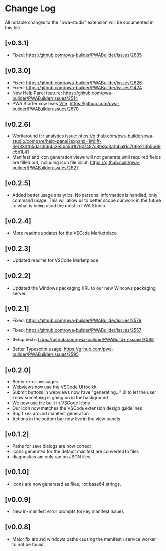 # Change Log

All notable changes to the "pwa-studio" extension will be documented in this file.

## [v0.3.1]

- Fixed: https://github.com/pwa-builder/PWABuilder/issues/2635 

## [v0.3.0]

- Fixed: https://github.com/pwa-builder/PWABuilder/issues/2626
- Fixed: https://github.com/pwa-builder/PWABuilder/issues/2424
- New Help Panel feature: https://github.com/pwa-builder/PWABuilder/issues/2514
- PWA Starter now uses [Vite](https://github.com/pwa-builder/pwa-starter/wiki): https://github.com/pwa-builder/PWABuilder/issues/2670

## [v0.2.6]

- Workaround for analytics issue: https://github.com/pwa-builder/pwa-studio/compare/help-panel?expand=1#diff-3e1333fb5dae3594a3e5ba561f7937487c8fe8d3a1bba91c706e213b5b69e5b1L41
- Manifest and Icon generation views will not generate until required fields are filled out, including icon file input: https://github.com/pwa-builder/PWABuilder/issues/2627

## [v0.2.5]

- Added better usage analytics. No personal information is handled, only command usage. This will allow
us to better scope our work in the future to what is being used the most in PWA Studio.

## [v0.2.4]

- More readme updates for the VSCode Marketplace

## [v0.2.3]

- Updated readme for VSCode Marketplace


## [v0.2.2]

- Updated the Windows packaging URL to our new Windows packaging server

## [v0.2.1]

- Fixed: https://github.com/pwa-builder/PWABuilder/issues/2579
- Fixed: https://github.com/pwa-builder/PWABuilder/issues/2557

- Setup tests: https://github.com/pwa-builder/PWABuilder/issues/2588
- Better Typescript usage: https://github.com/pwa-builder/PWABuilder/issues/2595

## [v0.2.0]

- Better error messages
- Webviews now use the VSCode UI toolkit
- Submit buttons in webviews now have "generating..." UI to let the user know something is going on in the background
- We now use the built in VSCode icons
- Our Icon now matches the VSCode extension design guidelines
- Bug fixes around manifest generation
- Actions in the bottom bar now live in the view panels

## [v0.1.2]

- Paths for save dialogs are now correct
- Icons generated for the default manifest are converted to files
- diagnostics are only ran on JSON files

## [v0.1.0]

- Icons are now generated as files, not base64 strings.

## [v0.0.9]

- New in-manifest error prompts for key manifest issues.

## [v0.0.8]

- Major fix around windows paths causing the manifest / service worker to not be found.
